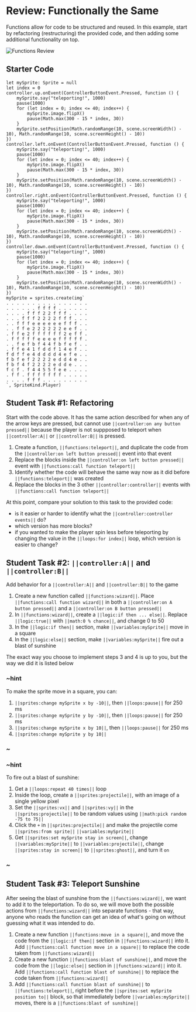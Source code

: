 # Review: Functionally the Same

Functions allow for code to be structured and reused. In this example, start by refactoring (restructuring) the provided code, and then adding some additional functionality on top.

![Functions Review](/static/courses/csintro2/review/functions.gif)

## Starter Code

```blocks
let mySprite: Sprite = null
let index = 0
controller.up.onEvent(ControllerButtonEvent.Pressed, function () {
    mySprite.say("teleporting!", 1000)
    pause(1000)
    for (let index = 0; index <= 40; index++) {
        mySprite.image.flipX()
        pause(Math.max(300 - 15 * index, 30))
    }
    mySprite.setPosition(Math.randomRange(10, scene.screenWidth() - 10), Math.randomRange(10, scene.screenHeight() - 10))
})
controller.left.onEvent(ControllerButtonEvent.Pressed, function () {
    mySprite.say("teleporting!", 1000)
    pause(1000)
    for (let index = 0; index <= 40; index++) {
        mySprite.image.flipX()
        pause(Math.max(300 - 15 * index, 30))
    }
    mySprite.setPosition(Math.randomRange(10, scene.screenWidth() - 10), Math.randomRange(10, scene.screenHeight() - 10))
})
controller.right.onEvent(ControllerButtonEvent.Pressed, function () {
    mySprite.say("teleporting!", 1000)
    pause(1000)
    for (let index = 0; index <= 40; index++) {
        mySprite.image.flipX()
        pause(Math.max(300 - 15 * index, 30))
    }
    mySprite.setPosition(Math.randomRange(10, scene.screenWidth() - 10), Math.randomRange(10, scene.screenHeight() - 10))
})
controller.down.onEvent(ControllerButtonEvent.Pressed, function () {
    mySprite.say("teleporting!", 1000)
    pause(1000)
    for (let index = 0; index <= 40; index++) {
        mySprite.image.flipX()
        pause(Math.max(300 - 15 * index, 30))
    }
    mySprite.setPosition(Math.randomRange(10, scene.screenWidth() - 10), Math.randomRange(10, scene.screenHeight() - 10))
})
mySprite = sprites.create(img`
. . . . . . . . . . . . . . . . 
. . . . . . f f f f . . . . . . 
. . . . f f f 2 2 f f f . . . . 
. . . f f f 2 2 2 2 f f f . . . 
. . f f f e e e e e e f f f . . 
. . f f e 2 2 2 2 2 2 e e f . . 
. f f e 2 f f f f f f 2 e f f . 
. f f f f f e e e e f f f f f . 
. . f e f b f 4 4 f b f e f . . 
. f f e 4 1 f d d f 1 4 e f . . 
f d f f e 4 d d d d 4 e f e . . 
f b f e f 2 2 2 2 e d d 4 e . . 
f b f 4 f 2 2 2 2 e d d e . . . 
f c f . f 4 4 5 5 f e e . . . . 
. f f . f f f f f f f . . . . . 
. . . . f f f . . . . . . . . . 
`, SpriteKind.Player)
```

## Student Task #1: Refactoring

Start with the code above. It has the same action described for when any of the arrow keys are pressed, but cannot use ``||controller:on any button pressed||`` because the player is not suppposed to teleport when ``||controller:A||`` or ``||controller:B||`` is pressed.

1. Create a function, ``||functions:teleport||``, and duplicate the code from the ``||controller:on left button pressed||`` event into that event
2. Replace the blocks inside the ``||controller:on left button pressed||`` event with ``||functions:call function teleport||``
3. Identify whether the code will behave the same way now as it did before ``||functions:teleport||`` was created
4. Replace the blocks in the 3 other ``||controller:controller||`` events with ``||functions:call function teleport||``

At this point, compare your solution to this task to the provided code:

* is it easier or harder to identify what the ``||controller:controller events||`` do?
* which version has more blocks?
* if you wanted to make the player spin less before teleporting by changing the value in the ``||loops:for index||`` loop, which version is easier to change?

## Student Task #2: ``||controller:A||`` and ``||controller:B||``

Add behavior for a ``||controller:A||`` and ``||controller:B||`` to the game

1. Create a new function called ``||functions:wizard||``. Place ``||functions:call function wizard||`` in both a ``||controller:on A button pressed||`` and a ``||controller:on B button pressed||``
2. In ``||functions:wizard||``, create a ``||logic:if then ... else||``. Replace ``||logic:true||`` with ``||math:0 % chance||``, and change 0 to 50
3. In the ``||logic:if then||`` section, make ``||variables:mySprite||`` move in a square
4. In the ``||logic:else||`` section, make ``||variables:mySprite||`` fire out a blast of sunshine

The exact way you choose to implement steps 3 and 4 is up to you, but the way we did it is listed below

### ~hint

To make the sprite move in a square, you can:

1. ``||sprites:change mySprite x by -10||``, then ``||loops:pause||`` for 250 ms
2. ``||sprites:change mySprite y by -10||``, then ``||loops:pause||`` for 250 ms
3. ``||sprites:change mySprite x by 10||``, then ``||loops:pause||`` for 250 ms
4. ``||sprites:change mySprite y by 10||``

### ~

### ~hint 

To fire out a blast of sunshine:

1. Get a ``||loops:repeat 40 times||`` loop
2. Inside the loop, create a ``||sprites:projectile||``, with an image of a single yellow pixel
3. Set the ``||sprites:vx||`` and ``||sprites:vy||`` in the ``||sprites:projectile||`` to be random values using ``||math:pick random -75 to 75||``
4. Click the ``+`` in ``||sprites:projectile||`` and make the projectile come ``||sprites:from sprite||`` ``||variables:mySprite||``
5. Get ``||sprites:set mySprite stay in screen||``, change ``||variables:mySprite||`` to ``||variables:projectile||``, change ``||sprites:stay in screen||`` to ``||sprites:ghost||``, and turn it ``on``

### ~

## Student Task #3: Teleport Sunshine

After seeing the blast of sunshine from the ``||functions:wizard||``, we want to add it to the teleportation. To do so, we will move both the possible actions from ``||functions:wizard||`` into separate functions - that way, anyone who reads the function can get an idea of what's going on without guessing what it was intended to do.

1. Create a new function ``||functions:move in a square||``, and move the code from the ``||logic:if then||`` section in ``||functions:wizard||`` into it. Add ``||functions:call function move in a square||`` to replace the code taken from ``||functions:wizard||``
2. Create a new function ``||functions:blast of sunshine||``, and move the code from the ``||logic:else||`` section in ``||functions:wizard||`` into it. Add ``||functions:call function blast of sunshine||`` to replace the code taken from ``||functions:wizard||``
3. Add ``||functions:call function blast of sunshine||`` to ``||functions:teleport||``, right before the ``||sprites:set mySprite position to||`` block, so that immediately before ``||variables:mySprite||`` moves, there is a ``||functions:blast of sunshine||``
